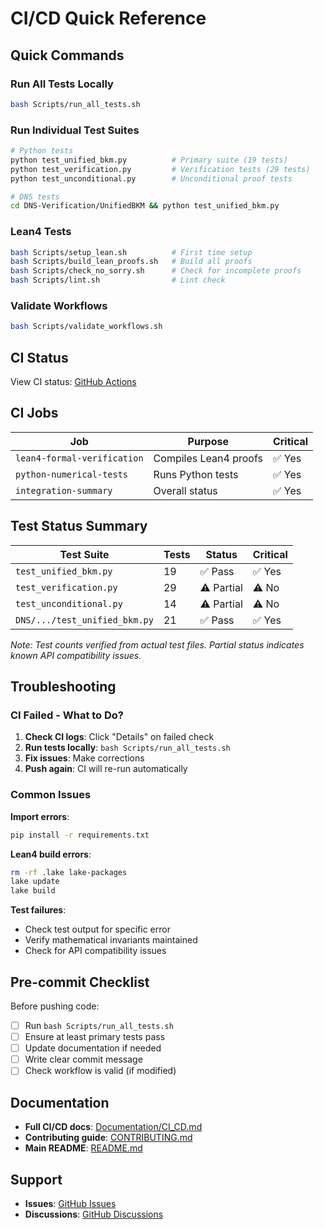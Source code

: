 # CI/CD Quick Reference

## Quick Commands

### Run All Tests Locally
```bash
bash Scripts/run_all_tests.sh
```

### Run Individual Test Suites
```bash
# Python tests
python test_unified_bkm.py          # Primary suite (19 tests)
python test_verification.py         # Verification tests (29 tests)
python test_unconditional.py        # Unconditional proof tests

# DNS tests
cd DNS-Verification/UnifiedBKM && python test_unified_bkm.py
```

### Lean4 Tests
```bash
bash Scripts/setup_lean.sh          # First time setup
bash Scripts/build_lean_proofs.sh   # Build all proofs
bash Scripts/check_no_sorry.sh      # Check for incomplete proofs
bash Scripts/lint.sh                # Lint check
```

### Validate Workflows
```bash
bash Scripts/validate_workflows.sh
```

## CI Status

View CI status: [GitHub Actions](https://github.com/motanova84/3D-Navier-Stokes/actions)

## CI Jobs

| Job | Purpose | Critical |
|-----|---------|----------|
| `lean4-formal-verification` | Compiles Lean4 proofs | ✅ Yes |
| `python-numerical-tests` | Runs Python tests | ✅ Yes |
| `integration-summary` | Overall status | ✅ Yes |

## Test Status Summary

| Test Suite | Tests | Status | Critical |
|------------|-------|--------|----------|
| `test_unified_bkm.py` | 19 | ✅ Pass | ✅ Yes |
| `test_verification.py` | 29 | ⚠️ Partial | ⚠️ No |
| `test_unconditional.py` | 14 | ⚠️ Partial | ⚠️ No |
| `DNS/.../test_unified_bkm.py` | 21 | ✅ Pass | ✅ Yes |

*Note: Test counts verified from actual test files. Partial status indicates known API compatibility issues.*

## Troubleshooting

### CI Failed - What to Do?

1. **Check CI logs**: Click "Details" on failed check
2. **Run tests locally**: `bash Scripts/run_all_tests.sh`
3. **Fix issues**: Make corrections
4. **Push again**: CI will re-run automatically

### Common Issues

**Import errors**:
```bash
pip install -r requirements.txt
```

**Lean4 build errors**:
```bash
rm -rf .lake lake-packages
lake update
lake build
```

**Test failures**:
- Check test output for specific error
- Verify mathematical invariants maintained
- Check for API compatibility issues

## Pre-commit Checklist

Before pushing code:

- [ ] Run `bash Scripts/run_all_tests.sh`
- [ ] Ensure at least primary tests pass
- [ ] Update documentation if needed
- [ ] Write clear commit message
- [ ] Check workflow is valid (if modified)

## Documentation

- **Full CI/CD docs**: [Documentation/CI_CD.md](CI_CD.md)
- **Contributing guide**: [CONTRIBUTING.md](../CONTRIBUTING.md)
- **Main README**: [README.md](../README.md)

## Support

- **Issues**: [GitHub Issues](https://github.com/motanova84/3D-Navier-Stokes/issues)
- **Discussions**: [GitHub Discussions](https://github.com/motanova84/3D-Navier-Stokes/discussions)
